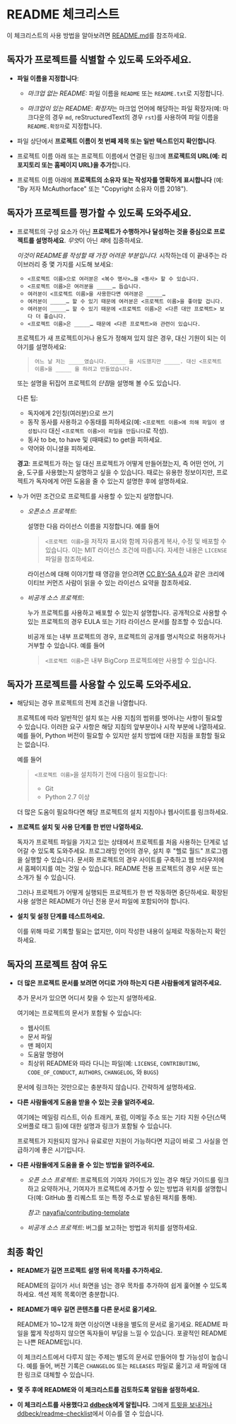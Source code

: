 # README 체크리스트

이 체크리스트의 사용 방법을 알아보려면 [README.md](README.md)를 참조하세요.


## 독자가 프로젝트를 식별할 수 있도록 도와주세요.

* **파일 이름을 지정합니다**:

  * *마크업 없는 README:* 파일 이름을 `README` 또는 `README.txt`로 지정합니다.

  * *마크업이 있는 README*: *확장자*는 마크업 언어에 해당하는 파일 확장자(예: 마크다운의 경우 `md`,
    reStructuredText의 경우 `rst`)를 사용하여 파일 이름을 `README.확장자`로 지정합니다.

* 파일 상단에서 **프로젝트 이름이 첫 번째 제목 또는 일반 텍스트인지 확인합니다**.

* 프로젝트 이름 아래 또는 프로젝트 이름에서 연결된 링크에 **프로젝트의 URL(예: 리포지토리 또는
  홈페이지 URL)을 추가**합니다.

* 프로젝트 이름 아래에 **프로젝트의 소유자 또는 작성자를 명확하게 표시합니다** (예: "By 저자 McAuthorface"
  또는 "Copyright 소유자 이름 2018").


## 독자가 프로젝트를 평가할 수 있도록 도와주세요.

* 프로젝트의 구성 요소가 아닌 **프로젝트가 수행하거나 달성하는 것을 중심으로 프로젝트를 설명하세요**.
  *무엇*이 아닌 *왜*에 집중하세요.

  *이것이 README를 작성할 때 가장 어려운 부분입니다.* 시작하는데 이 끝내주는 라이브러리 중 몇 가지를 시도해 보세요:

  * `<프로젝트 이름>으로 여러분은 <복수 명사>…을 <동사> 할 수 있습니다.`
  * `<프로젝트 이름>은 여러분을 _____… 돕습니다.`
  * `여러분이 <프로젝트 이름>을 사용한다면 여러분은 _____…`
  * `여러분이 _____… 할 수 있기 때문에 여러분은 <프로젝트 이름>을 좋아할 겁니다.`
  * `여러분이 _____… 할 수 있기 때문에 <프로젝트 이름>은 <다른 대안 프로젝트> 보다 더 좋습니다.`
  * `<프로젝트 이름>은 _____… 때문에 <다른 프로젝트>와 관련이 있습니다.`

  프로젝트가 새 프로젝트이거나 용도가 정해져 있지 않은 경우, 대신 기원이 되는 이야기를 설명하세요:

  > `어느 날 저는 _____였습니다. _____ 을 시도했지만 _____. 대신 <프로젝트 이름>을 _____ 을 하려고
  만들었습니다.`

  또는 설명을 뒤집어 프로젝트의 *단점*을 설명해 볼 수도 있습니다.

  다른 팁:
  * 독자에게 2인칭(여러분)으로 쓰기
  * 동작 동사를 사용하고 수동태를 피하세요(예: `<프로젝트 이름>에 의해 파일이 생성됩니다` 대신
    `<프로젝트 이름>이 파일을 만듭니다`로 작성).
  * 동사 to be, to have 및 (때때로) to get을 피하세요.
  * 약어와 이니셜을 피하세요.

  **경고**: 프로젝트가 하는 일 대신 프로젝트가 어떻게 만들어졌는지, 즉 어떤 언어, 기술, 도구를 사용했는지
           설명하고 싶을 수 있습니다. 때로는 유용한 정보이지만, 프로젝트가 독자에게 어떤 도움을 줄 수
           있는지 설명한 후에 설명하세요.


* 누가 어떤 조건으로 프로젝트를 사용할 수 있는지 설명합니다.

  * *오픈소스 프로젝트*:

    설명한 다음 라이선스 이름을 지정합니다. 예를 들어

    > `<프로젝트 이름>`을 저작자 표시와 함께 자유롭게 복사, 수정 및 배포할 수 있습니다.
    > 이는 MIT 라이선스 조건에 따릅니다. 자세한 내용은 `LICENSE` 파일을 참조하세요.

    라이선스에 대해 이야기할 때 영감을 얻으려면 [CC BY-SA 4.0](http://creativecommons.org/licenses/by-sa/4.0/)과
    같은 크리에이티브 커먼즈 사람이 읽을 수 있는 라이선스 요약을 참조하세요.

  * *비공개 소스 프로젝트*:

    누가 프로젝트를 사용하고 배포할 수 있는지 설명합니다. 공개적으로 사용할 수 있는 프로젝트의 경우
    EULA 또는 기타 라이선스 문서를 참조할 수 있습니다.

    비공개 또는 내부 프로젝트의 경우, 프로젝트의 공개를 명시적으로 허용하거나 거부할 수 있습니다.
    예를 들어

    > `<프로젝트 이름>`은 내부 BigCorp 프로젝트에만 사용할 수 있습니다.


## 독자가 프로젝트를 사용할 수 있도록 도와주세요.

* 해당되는 경우 프로젝트의 전제 조건을 나열합니다.

  프로젝트에 따라 일반적인 설치 또는 사용 지침의 범위를 벗어나는 사항이 필요할 수 있습니다. 이러한
  요구 사항은 해당 지침의 앞부분이나 시작 부분에 나열하세요. 예를 들어, Python 버전이 필요할 수
  있지만 설치 방법에 대한 지침을 포함할 필요는 없습니다.

  예를 들어

  > `<프로젝트 이름>`을 설치하기 전에 다음이 필요합니다:
  >
  > * Git
  > * Python 2.7 이상

  더 많은 도움이 필요하다면 해당 프로젝트의 설치 지침이나 웹사이트를 링크하세요.

* **프로젝트 설치 및 사용 단계를 한 번만 나열하세요.**

  독자가 프로젝트 파일을 가지고 있는 상태에서 프로젝트를 처음 사용하는 단계로 넘어갈 수 있도록
  도와주세요. 프로그래밍 언어의 경우, 설치 후 "헬로 월드" 프로그램을 실행할 수 있습니다. 문서화
  프로젝트의 경우 사이트를 구축하고 웹 브라우저에서 홈페이지를 여는 것일 수 있습니다.
  README 전용 프로젝트의 경우 서문 또는 소개가 될 수 있습니다.

  그러나 프로젝트가 어떻게 실행되든 프로젝트가 한 번 작동하면 중단하세요. 확장된 사용 설명은
  README가 아닌 전용 문서 파일에 포함되어야 합니다.

* **설치 및 설정 단계를 테스트하세요.**

  이를 위해 따로 기록할 필요는 없지만, 이미 작성한 내용이 실제로 작동하는지 확인하세요.


## 독자의 프로젝트 참여 유도

* **더 많은 프로젝트 문서를 보려면 어디로 가야 하는지 다른 사람들에게 알려주세요.**

  추가 문서가 있으면 어디서 찾을 수 있는지 설명하세요.

  여기에는 프로젝트의 문서가 포함될 수 있습니다:

  * 웹사이트
  * 문서 파일
  * 맨 페이지
  * 도움말 명령어
  * 최상위 README와 따라 다니는 파일(예: `LICENSE`, `CONTRIBUTING`,
    `CODE_OF_CONDUCT`, `AUTHORS`, `CHANGELOG`, 와 `BUGS`)

  문서에 링크하는 것만으로는 충분하지 않습니다. 간략하게 설명하세요.

* **다른 사람들에게 도움을 받을 수 있는 곳을 알려주세요.**

  여기에는 메일링 리스트, 이슈 트래커, 포럼, 이메일 주소 또는 기타 지원 수단(스택 오버플로 태그 등)에
  대한 설명과 링크가 포함될 수 있습니다.

  프로젝트가 지원되지 않거나 유료로만 지원이 가능하다면 지금이 바로 그 사실을 언급하기에 좋은 시기입니다.

* **다른 사람들에게 도움을 줄 수 있는 방법을 알려주세요.**

  * *오픈 소스 프로젝트*: 프로젝트의 기여자 가이드가 있는 경우 해당 가이드를 링크하고 요약하거나,
    기여자가 프로젝트에 추가할 수 있는 방법과 위치를 설명합니다(예: GitHub 풀 리퀘스트 또는 특정
    주소로 발송된 패치를 통해).

    *참고*: [nayafia/contributing-template](
    https://github.com/nayafia/contributing-template/)

  * *비공개 소스 프로젝트*: 버그를 보고하는 방법과 위치를 설명하세요.

## 최종 확인
* **README가 길면 프로젝트 설명 뒤에 목차를 추가하세요.**

  README의 길이가 서너 화면을 넘는 경우 목차를 추가하여 쉽게 훑어볼 수 있도록 하세요. 섹션 제목
  목록이면 충분합니다.

* **README가 매우 길면 콘텐츠를 다른 문서로 옮기세요.**

  README가 10~12개 화면 이상이면 내용을 별도의 문서로 옮기세요. README 파일을 짧게 작성하지
  않으면 독자들이 부담을 느낄 수 있습니다. 포괄적인 README는 나쁜 README입니다.

  이 체크리스트에서 다루지 않는 주제는 별도의 문서로 만들어야 할 가능성이 높습니다. 예를 들어,
  버전 기록은 `CHANGELOG` 또는 `RELEASES` 파일로 옮기고 새 파일에 대한 링크로 대체할 수
  있습니다.

* **몇 주 후에 README와 이 체크리스트를 검토하도록 알림을 설정하세요.**

* **이 체크리스트를 사용했다고 [ddbeck](https://github.com/ddbeck/)에게 알립니다.** 그에게 [트윗을 보내거나](https://twitter.com/ddbeck/) [ddbeck/readme-checklist](https://github.com/ddbeck/readme-checklist/issues)에서 이슈를 열 수 있습니다.
